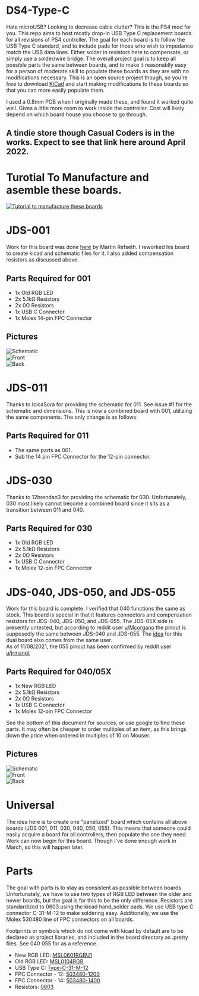 # DS4-Type-C
Hate microUSB? Looking to decrease cable clutter? This is the PS4 mod for you. This repo aims to host mostly drop-in USB Type C replacement boards for all revisions of PS4 controller. The goal for each board is to follow the USB Type C standard, and to include pads for those who wish to impedance match the USB data lines. Either solder in resistors here to compensate, or simply use a solder/wire bridge. The overall project goal is to keep all possible parts the same between boards, and to make it reasonablly easy for a person of moderate skill to populate these boards as they are with no modifications necessary. This is an open source project though, so you're free to download [KiCad](https://www.kicad.org/download/) and start making modifications to these boards so that you can more easily populate them.

I used a 0.8mm PCB when I originally made these, and found it worked quite well. Gives a little more room to work inside the controller. Cost will likely depend on which board house you choose to go through. 

## A tindie store though Casual Coders is in the works. Expect to see that link here around April 2022.


# Turotial To Manufacture and asemble these boards.
[![Tutorial to manufacture these boards](https://img.youtube.com/vi/DVEYy7VKs3Q/0.jpg)](http://www.youtube.com/watch?v=DVEYy7VKs3Q)


# JDS-001
Work for this board was done [here](https://github.com/HDR/DualShock4-USB-C) by Martin Refseth. I reworked his board to create kicad and schematic files for it. I also added compensation resistors as discussed above.

## Parts Required for 001
- 1x Old RGB LED  
- 2x 5.1kΩ Resistors  
- 2x 0Ω Resistors  
- 1x USB C Connector  
- 1x Molex 14-pin FPC Connector 

## Pictures
![Schematic](https://github.com/12ian3/DS4-Type-C/blob/main/001/001.svg)  
![Front](https://github.com/12ian3/DS4-Type-C/blob/main/001/001_Front.png)  
![Back](https://github.com/12ian3/DS4-Type-C/blob/main/001/001_Back.png)

# JDS-011
Thanks to IcicaSora for providing the schematic for 011. See issue #1 for the schematic and dimensions. This is now a combined board with 001, utilizing the same components. The only change is as follows:

## Parts Required for 011
- The same parts as 001.
- Sub the 14 pin FPC Connector for the 12-pin connector.

# JDS-030
Thanks to 12brendan3 for providing the schematic for 030. Unfortunately, 030 most likely cannot become a combined board since it sits as a transition between 011 and 040. 

## Parts Required for 030
- 1x Old RGB LED  
- 2x 5.1kΩ Resistors  
- 2x 0Ω Resistors  
- 1x USB C Connector  
- 1x Molex 12-pin FPC Connector 

# JDS-040, JDS-050, and JDS-055
Work for this board is complete. I verified that 040 functions the same as stock. This board is special in that it features connectors and compensation resistors for JDS-040, JDS-050, and JDS-055. The JDS-05X side is presently untested, but according to reddit user [u/Mcorgano](https://www.reddit.com/r/PS4Mods/comments/p2q3da/selling_dropin_replacement_type_c_charge_boards/h8oozja/) the pinout is supposedly the same between JDS-040 and JDS-055. The [idea](https://www.reddit.com/r/PS4Mods/comments/p2q3da/selling_dropin_replacement_type_c_charge_boards/h8os8rh/) for this dual board also comes from the same user.  
As of 11/08/2021, the 055 pinout has been confirmed by reddit user [u/jrmanpt](https://old.reddit.com/r/PS4Mods/comments/p6g08b/open_sourcing_the_type_c_charge_boards_help_me/hjoxedu/)

## Parts Required for 040/05X
- 1x New RGB LED  
- 2x 5.1kΩ Resistors  
- 2x 0Ω Resistors  
- 1x USB C Connector  
- 1x Molex 12-pin FPC Connector  

See the bottom of this document for sources, or use google to find these parts. It may often be cheaper to order multiples of an item, as this brings down the price when ordered in multiples of 10 on Mouser.

## Pictures
![Schematic](https://github.com/12ian3/DS4-Type-C/blob/main/040%20055/040%20055.svg)  
![Front](https://github.com/12ian3/DS4-Type-C/blob/main/040%20055/040%20055_Front.png)  
![Back](https://github.com/12ian3/DS4-Type-C/blob/main/040%20055/040%20055_Back.png)

# Universal
The idea here is to create one "panelized" board which contains all above boards (JDS 001, 011, 030, 040, 050, 055). This means that someone could easily acquire a board for all controllers, then populate the one they need.  
Work can now begin for this board. Though I've done enough work in March, so this will happen later.


# Parts
The goal with parts is to stay as consistent as possible between boards. Unfortunately, we have to use two types of RGB LED between the older and newer boards, but the goal is for this to be the only difference. Resistors are standardized to 0603 using the kicad hand_solder pads. We use USB type C connector C-31-M-12 to make soldering easy. Additionally, we use the Molex 530480 line of FPC connectors on all boards.  

Footprints or symbols which do not come with kicad by default are to be declared as project libraries, and included in the board directory as .pretty files. See 040 055 for as a reference.  

- New RGB LED:          [MSL0601RGBU1](https://www.mouser.com/ProductDetail/ROHM-Semiconductor/MSL0601RGBU1?qs=F5EMLAvA7IAg0rK0mfHa6w%3D%3D)
- Old RGB LED:          [MSL0104RGB](https://www.mouser.com/ProductDetail/ROHM-Semiconductor/MSL0104RGBU1?qs=%2Fha2pyFaduhThMWGX8bFHltJ8rIVfHrbMpgQU1T0g7RvDKWc6HIiGQ%3D%3D)
- USB Type C:           [Type-C-31-M-12](https://www.lcsc.com/product-detail/USB-Type-C_Korean-Hroparts-Elec-TYPE-C-31-M-12_C165948.html)
- FPC Connector - 12:   [503480-1200](https://www.mouser.com/ProductDetail/Molex/503480-1200?qs=%2Fha2pyFaduiit5JSGz5lsv1U%252BbZL3U56cNxg7eoCvCy3Ie8rHq3SFA%3D%3D)
- FPC Connector - 14:   [503480-1400](https://www.mouser.com/ProductDetail/Molex/503480-1400?qs=%2Fha2pyFadujj30aImGpM0ckpak%252BVtmx2aY5U9nBD5Hh2NWtQuUTDBg%3D%3D)
- Resistors:            [0603](https://www.mouser.com/Passive-Components/Resistors/Film-Resistors/Thin-Film-Resistors-SMD/_/N-7gz44?Keyword=0603&FS=True)
